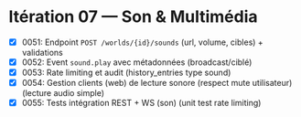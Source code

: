 # Itération 07 — Son & Multimédia

- [x] 0051: Endpoint `POST /worlds/{id}/sounds` (url, volume, cibles) + validations
- [x] 0052: Event `sound.play` avec métadonnées (broadcast/ciblé)
- [x] 0053: Rate limiting et audit (history_entries type sound)
- [x] 0054: Gestion clients (web) de lecture sonore (respect mute utilisateur) (lecture audio simple)
- [x] 0055: Tests intégration REST + WS (son) (unit test rate limiting)
